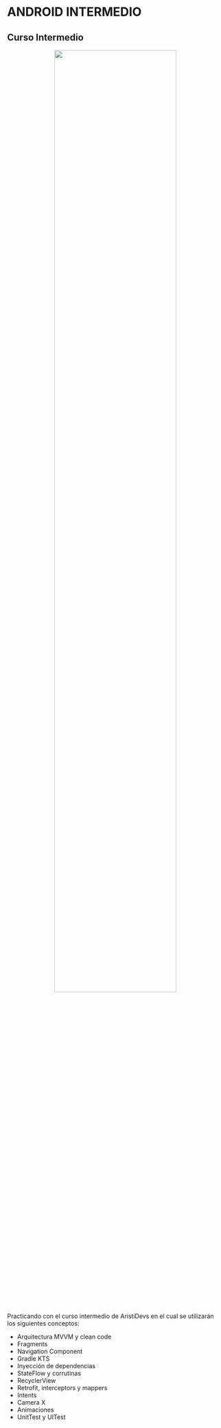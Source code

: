 # ANDROID INTERMEDIO

## Curso Intermedio

<p align="center">
<img src="https://es.m.wikipedia.org/wiki/Archivo:Android_Studio_Trademark.svg" style="height: 75%; width:75%;"/></p>

Practicando con el curso intermedio de AristiDevs en el cual se utilizarán los siguientes conceptos:
<br/>
- Arquitectura MVVM y clean code
- Fragments
- Navigation Component
- Gradle KTS
- Inyección de dependencias
- StateFlow y corrutinas
- RecyclerView
- Retrofit, interceptors y mappers
- Intents
- Camera X
- Animaciones
- UnitTest y UITest

